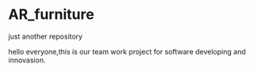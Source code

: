 # AR_furniture
just another repository

hello everyone,this is our team work project for software developing and innovasion.
